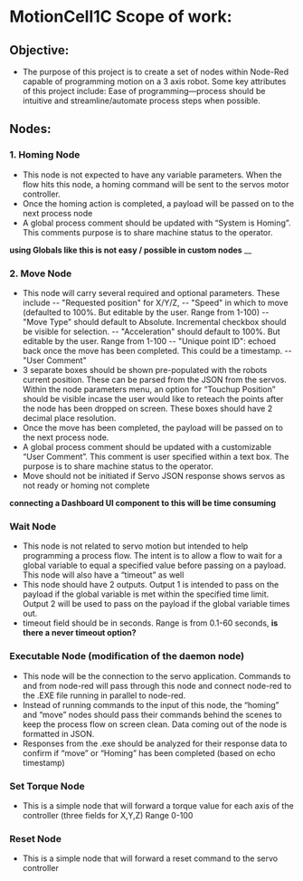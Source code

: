 # MotionCell1C Scope of work:

## Objective:
- The purpose of this project is to create a set of nodes within Node-Red capable of programming motion on a 3 axis robot. Some key attributes of this project include: Ease of programming—process should be intuitive and streamline/automate process steps when possible.

## Nodes:

### 1. Homing Node
-    This node is not expected to have any variable parameters. When the flow hits this node, a homing command will be sent to the servos motor controller.
-    Once the homing action is completed, a payload will be passed on to the next process node
-    A global process comment should be updated with “System is Homing”. This comments purpose is to share machine status to the operator.

__using Globals like this is not easy / possible in custom nodes__
__

### 2. Move Node
-    This node will carry several required and optional parameters. These include
  -- "Requested position" for X/Y/Z,
  -- "Speed" in which to move (defaulted to 100%. But editable by the user.  Range from 1-100)
  -- "Move Type" should default to Absolute. Incremental checkbox should be visible for selection.
  -- "Acceleration" should default to 100%. But editable by the user.  Range from 1-100
  -- "Unique point ID": echoed back once the move has been completed. This could be a timestamp.
  -- "User Comment"
-    3 separate boxes should be shown pre-populated with the robots current position. These can be parsed from the JSON from the servos. Within the node parameters menu, an option for “Touchup Position” should be visible incase the user would like to reteach the points after the node has been dropped on screen. These boxes should have 2 decimal place resolution.
-    Once the move has been completed, the payload will be passed on to the next process node.
-    A global process comment should be updated with a customizable “User Comment”. This comment is user specified within a text box. The purpose is to share machine status to the operator.
-    Move should not be initiated if Servo JSON response shows servos as not ready or homing not complete

__connecting a Dashboard UI component to this will be time consuming__

### Wait Node
-    This node is not related to servo motion but intended to help programming a process flow. The intent is to allow a flow to wait for a global variable to equal a specified value before passing on a payload. This node will also have a “timeout” as well
-    This node should have 2 outputs. Output 1 is intended to pass on the payload if the global variable is met within the specified time limit. Output 2 will be used to pass on the payload if the global variable times out.
-    timeout field should be in seconds. Range is from 0.1-60 seconds, __is there a never timeout option?__

### Executable Node (modification of the daemon node)
-    This node will be the connection to the servo application. Commands to and from node-red will pass through this node and connect node-red to the .EXE file running in parallel to node-red.
-    Instead of running commands to the input of this node, the “homing” and “move” nodes should pass their commands behind the scenes to keep the process flow on screen clean. Data coming out of the node is formatted in JSON.
-    Responses from the .exe should be analyzed for their response data to confirm if “move” or “Homing” has been completed (based on echo timestamp)



### Set Torque Node
-    This is a simple node that will forward a torque value for each axis of the controller (three fields for X,Y,Z) Range 0-100

### Reset Node
-    This is a simple node that will forward a reset command to the servo controller

